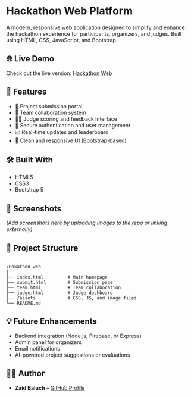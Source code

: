 
# Hackathon Web Platform

A modern, responsive web application designed to simplify and enhance the hackathon experience for participants, organizers, and judges. Built using HTML, CSS, JavaScript, and Bootstrap.

## 🌐 Live Demo

Check out the live version: [Hackathon Web](https://zaid-baluch.github.io/Hakathon-web/)

## 🚀 Features

- 📝 Project submission portal
- 👥 Team collaboration system
- 🧑‍⚖️ Judge scoring and feedback interface
- 🔐 Secure authentication and user management
- 📈 Real-time updates and leaderboard
- 🎨 Clean and responsive UI (Bootstrap-based)

## 🛠️ Built With

- HTML5
- CSS3
- Bootstrap 5

## 📸 Screenshots

*(Add screenshots here by uploading images to the repo or linking externally)*

## 📁 Project Structure

```

/Hakathon-web
│
├── index.html         # Main homepage
├── submit.html        # Submission page
├── team.html          # Team collaboration
├── judge.html         # Judge dashboard
├── /assets            # CSS, JS, and image files
└── README.md

```

## 💡 Future Enhancements

- Backend integration (Node.js, Firebase, or Express)
- Admin panel for organizers
- Email notifications
- AI-powered project suggestions or evaluations

## 🧑‍💻 Author

- **Zaid Baluch** – [GitHub Profile](https://github.com/zaid-baluch)


